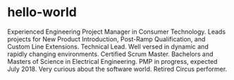 # hello-world
Experienced Engineering Project Manager in Consumer Technology.  Leads projects for New Product Introduction, Post-Ramp Qualification, and Custom Line Extensions. Technical Lead.  Well versed in dynamic and rapidly changing environments.  Certified Scrum Master.  Bachelors and Masters of Science in Electrical Engineering.  PMP in progress, expected July 2018.  Very curious about the software world.  Retired Circus performer.
